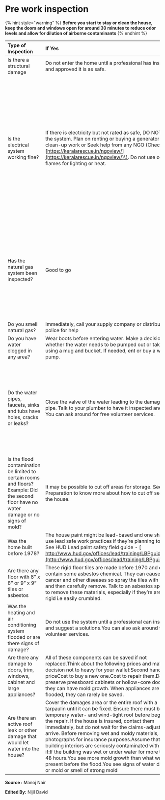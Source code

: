 # Pre work inspection

{% hint style="warning" %}
**Before you start to stay or clean the house, keep the doors and windows open for around 30 minutes to reduce odor levels and allow for dilution of airborne contaminants**
{% endhint %}

| **Type of Inspection** | **If Yes** | **If No** |
| :--- | :--- | :--- |
| Is there a structural damage | Do not enter the home until a professional has inspected and approved it is as safe. | Good to go |
| Is the electrical system working fine? | If there is electricity but not rated as safe, DO NOT use the system. Plan on renting or buying a generator for clean-up work or Seek help from any NGO \(Check in [https://keralarescue.in/ngoview/](https://keralarescue.in/ngoview/)\). Do not use open flames for lighting or heat. | Make sure the main electrical switch is turned off and have your electrician or KSEB inspect your service before using it. DO NOT enter an area of the home that has standing water until the power has been shut off. |
| Has the natural gas system been inspected? | Good to go | Before using it, have the supply company inspect your cylinder, gaspipe and other connectors. Make sure the gas line entering the home is turned off. |
| Do you smell natural gas? | Immediately, call your supply company or distributor or police for help | Good to go |
| Do you have water clogged in any area? | Wear boots before entering water. Make a decision whether the water needs to be pumped out or taken out using a mug and bucket. If needed, ent or buy a water pump. | Good to go |
| Do the water pipes, faucets, sinks and tubs have holes, cracks or leaks? | Close the valve of the water leading to the damaged pipe. Talk to your plumber to have it inspected and fixed. You can ask around for free volunteer services. | Do not drink or use water for cooking or washing food or bathing until the water utility or public health department says that it is safe to use |
| Is the flood contamination be limited to certain rooms and floors?Example: Did the second floor have no water damage or no signs of mold? | It may be possible to cut off areas for storage. See Site Preparation to know more about  how to cut off section in the house. | Good to go |
| Was the home built before 1978? | The house paint might be  lead-based and one should use lead safe work practices if they’re planning to paint. See HUD Lead paint safety field guide - [ http://www.hud.gov/offices/lead/training/LBPguide.pdf](http://www.hud.gov/offices/lead/training/LBPguide.pdf) | Good to go |
| Are there any floor with 8” x 8” or 9” x 9” tiles or asbestos | These rigid floor tiles are made before 1970 and can contain some asbestos chemical. They can cause cancer and other diseases so spray the tiles with water and then carefully remove. Talk to an asbestos specialist to remove these materials, especially if they’re are non rigid i.e easily crumbled. | Good to go |
| Was the heating and air conditioning system flooded or are there signs of damage? | Do not use  the system until a professional can inspect and suggest a solutions.You can also ask around for free volunteer services. | Good to go |
| Are there any damage to doors, trim, windows, cabinet and large appliances? | All of these components can be saved if not replaced.Think about the following prices and make a decision not to heavy for your wallet:Second hand priceCost to buy a new one.Cost to repair them.Do not preserve pressboard cabinets or hollow-core doors as they can have mold growth. When appliances are flooded, they can rarely be saved. | Good to go |
| Are there an active roof leak or other damage that would let water into the house? | Cover the damages area or the entire roof with a tarpaulin until it can be fixed. Ensure there must be a temporary water- and wind-tight roof before beginning the repair. If the house is insured, contact them immediately, but do not wait for the claims-adjuster to arrive. Before removing wet and moldy materials, take photographs for insurance purposes.Assume that building interiors are seriously contaminated with mold if:If the building was wet or under water for more than 48 hours.You see more mold growth than what was present before the flood.You see signs of water damage or mold or smell  of strong mold | _\*\*_ |

**Source :** Manoj Nair

**Edited By:** Nijil David

